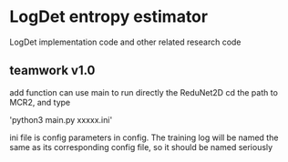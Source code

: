 # LogDet entropy estimator
LogDet implementation code and other related research code

## teamwork v1.0
add function can use main to run directly the ReduNet2D
cd the path to MCR2, and type 

'python3 main.py xxxxx.ini'

ini file is config parameters in config. The training log will be named the same as its corresponding config file, so it should be
named seriously


